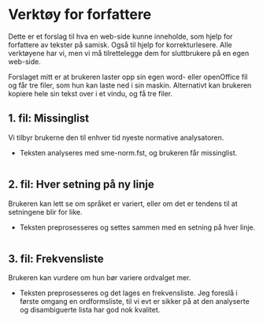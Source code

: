#  Verktøy for forfattere

Dette er et forslag til hva en web-side kunne inneholde, som hjelp for forfattere av tekster på samisk. Også til hjelp for korrekturlesere. Alle verktøyene har vi, men vi må tilrettelegge dem for sluttbrukere på en egen web-side.

Forslaget mitt er at brukeren laster opp sin egen word- eller openOffice fil og får tre filer, som hun kan laste ned i sin maskin. Alternativt kan brukeren kopiere hele sin tekst over i et vindu, og få tre filer.

##  1. fil: Missinglist
Vi tilbyr brukerne den til enhver tid nyeste normative analysatoren.
* Teksten analyseres med sme-norm.fst, og brukeren får missinglist.

```cat userfile | preprocess | usmeNorm | grep "\?" | cut -f1 | sort -u > fil1.txt
```

##  2. fil: Hver setning på ny linje
Brukeren kan lett se om språket er variert, eller om det er tendens til at setningene blir for like.
* Teksten preprosesseres og settes sammen med en setning på hver linje.

```cat userfile | preprocess --abbr=abbr.txt | erstatt alle .!? på begynnelsen av linja med ¢ | tr "\n" " " | tr "¢" "\n" > fil2.txt
```

##  3. fil: Frekvensliste
Brukeren kan vurdere om hun bør variere ordvalget mer.
* Teksten preprosesseres og det lages en frekvensliste. Jeg foreslå i første omgang en ordformsliste, til vi evt er sikker på at den analyserte og disambiguerte lista har god nok kvalitet.

```cat userfile | preprocess --abbr=abbr.txt | erstatt alle store bokstaver med små bokstaver | sort | uniq -c | sort -nr > fil3.txt
```
